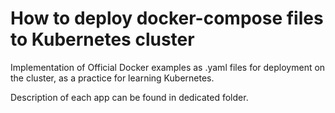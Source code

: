 # How to deploy docker-compose files to Kubernetes cluster


Implementation of Official Docker examples as .yaml files for deployment on the cluster, as a practice for learning Kubernetes.

Description of each app can be found in dedicated folder.
